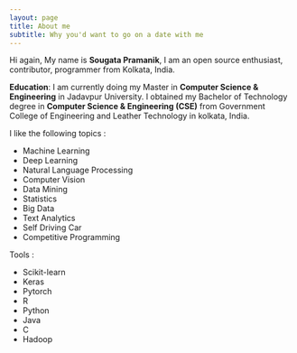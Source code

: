 ```yaml
---
layout: page
title: About me
subtitle: Why you'd want to go on a date with me
---
```


Hi again, My name is **Sougata Pramanik**, I am an open source enthusiast,
contributor, programmer from Kolkata, India.

**Education**: I am currently doing my Master in **Computer Science & Engineering**
               in Jadavpur University. I obtained my Bachelor of Technology degree 
               in **Computer Science & Engineering (CSE)** from 
               Government College of Engineering and Leather Technology in kolkata, India.
               
 I like the following topics :
 
 - Machine Learning
 - Deep Learning
 - Natural Language Processing
 - Computer Vision
 - Data Mining
 - Statistics
 - Big Data
 - Text Analytics
 - Self Driving Car
 - Competitive Programming
 
 Tools : 
 
 - Scikit-learn
 - Keras
 - Pytorch
 - R
 - Python
 - Java
 - C
 - Hadoop
 
